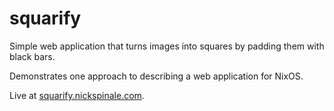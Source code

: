 # squarify

Simple web application that turns images into squares by padding them with black bars.

Demonstrates one approach to describing a web application for NixOS.

Live at [squarify.nickspinale.com](https://squarify.nickspinale.com).
